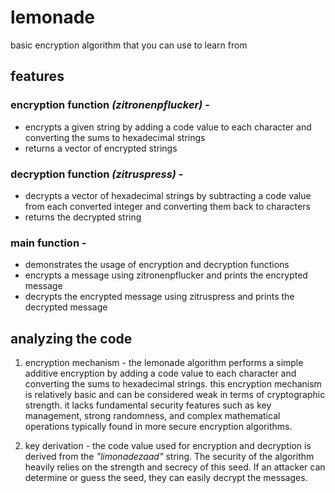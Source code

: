 # lemonade
basic encryption algorithm that you can use to learn from

## features 
### encryption function _(zitronenpflucker)_ - 
  * encrypts a given string by adding a code value to each character and converting the sums to hexadecimal strings
  * returns a vector of encrypted strings

### decryption function _(zitruspress)_ - 
  * decrypts a vector of hexadecimal strings by subtracting a code value from each converted integer and converting them back to characters
  * returns the decrypted string

### main function -
  * demonstrates the usage of encryption and decryption functions
  * encrypts a message using zitronenpflucker and prints the encrypted message
  * decrypts the encrypted message using zitruspress and prints the decrypted message

## analyzing the code

1. encryption mechanism - the lemonade algorithm performs a simple additive encryption by adding a code value to each character and converting the sums to hexadecimal strings. this encryption mechanism is relatively basic and can be considered weak in terms of cryptographic strength. it lacks fundamental security features such as key management, strong randomness, and complex mathematical operations typically found in more secure encryption algorithms.

2. key derivation - the code value used for encryption and decryption is derived from the _"limonadezaad"_ string. The security of the algorithm heavily relies on the strength and secrecy of this seed. If an attacker can determine or guess the seed, they can easily decrypt the messages. 
